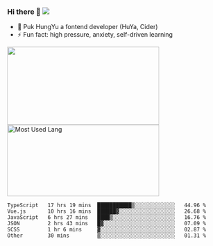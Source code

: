 ### Hi there 👋   ![](https://komarev.com/ghpvc/?username=trojan0523&color=ff69b4&label=PV+Since+2020-1-1)

 - 🔭 Puk HungYu a fontend developer (HuYa, Cider)
 - ⚡ Fun fact: high pressure, anxiety, self-driven learning 

 <img align="left" width="350px" height="180px" src="https://github-readme-stats.vercel.app/api?username=trojan0523&show_icons=true&icon_color=199861&count_private=true" />
 
 <img width="350px" height="165px" alt="Most Used Lang" src="https://github-readme-stats.vercel.app/api/top-langs/?username=trojan0523&layout=compact"/>
 

 <!--START_SECTION:waka-->

```text
TypeScript   17 hrs 19 mins  ███████████▒░░░░░░░░░░░░░   44.96 %
Vue.js       10 hrs 16 mins  ██████▓░░░░░░░░░░░░░░░░░░   26.68 %
JavaScript   6 hrs 27 mins   ████▒░░░░░░░░░░░░░░░░░░░░   16.76 %
JSON         2 hrs 43 mins   █▓░░░░░░░░░░░░░░░░░░░░░░░   07.09 %
SCSS         1 hr 6 mins     ▓░░░░░░░░░░░░░░░░░░░░░░░░   02.87 %
Other        30 mins         ▒░░░░░░░░░░░░░░░░░░░░░░░░   01.31 %
```

<!--END_SECTION:waka-->

 
<!--
**Trojan0523/Trojan0523** is a ✨ _special_ ✨ repository because its `README.md` (this file) appears on your GitHub profile.

Here are some ideas to get you started:

- 👯 looking to collaborate on where? i don`t know
- 🤔 I’m looking for help with ...
- 💬 Ask me about ...
- 📫 How to reach me: ...
- 😄 Pronouns: ...
- ⚡ Fun fact: ...
![](https://komarev.com/ghpvc/?username=trojan0523)
-->
